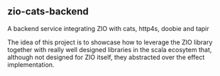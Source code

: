 ## zio-cats-backend

A backend service integrating ZIO with cats, http4s, doobie and tapir 

The idea of this project is to showcase how to leverage the ZIO library together with really well designed libraries in the scala ecosytem that, although not designed for ZIO itself, they abstracted over the effect implementation.
